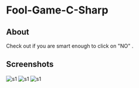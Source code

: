 # Fool-Game-C-Sharp

<h2>About </h2>
<label>Check out if you are smart enough to click on "NO" .</label>

<h2>Screenshots</h2>
<img src="https://i.imgur.com/KtP0j4y.png" align="center" alt="s1"/>
<img src="https://i.imgur.com/x1PROOv.png" align="center" alt="s1"/>
<img src="https://i.imgur.com/iE8hHYx.png" align="center" alt="s1"/>
